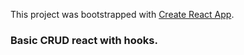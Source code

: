 This project was bootstrapped with [Create React App](https://github.com/facebook/create-react-app).

### Basic CRUD react with hooks.
